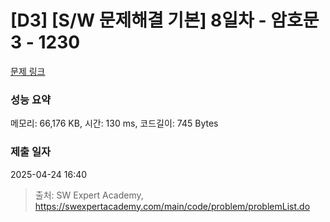 # [D3] [S/W 문제해결 기본] 8일차 - 암호문3 - 1230 

[문제 링크](https://swexpertacademy.com/main/code/problem/problemDetail.do?contestProbId=AV14zIwqAHwCFAYD) 

### 성능 요약

메모리: 66,176 KB, 시간: 130 ms, 코드길이: 745 Bytes

### 제출 일자

2025-04-24 16:40



> 출처: SW Expert Academy, https://swexpertacademy.com/main/code/problem/problemList.do